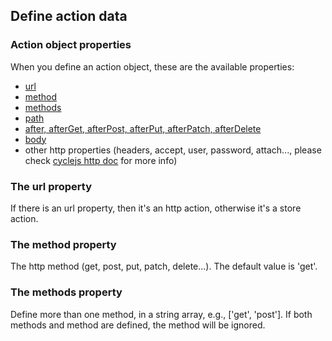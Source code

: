 ## Define action data

### Action object properties

When you define an action object, these are the available properties:

* [url](#url)
* [method](#method)
* [methods](#methods)
* [path](#update-nested-store-object-with-path)
* [after, afterGet, afterPost, afterPut, afterPatch, afterDelete](#use-the-after-property-to-specify-a-different-payload)
* [body](#use-the-body-property-as-a-body-creator-for-post)
* other http properties (headers, accept, user, password, attach..., please check [cyclejs http doc](https://cycle.js.org/api/http.html#api) for more info)

### The url property

If there is an url property, then it's an http action, otherwise it's a store action.

### The method property

The http method (get, post, put, patch, delete...). The default value is 'get'.

### The methods property

Define more than one method, in a string array, e.g., ['get', 'post']. If both methods and method are defined, the method will be ignored.
